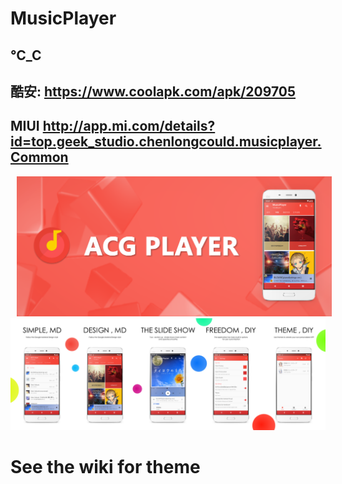 # MusicPlayer
## ℃_C
## 酷安: https://www.coolapk.com/apk/209705
## MIUI http://app.mi.com/details?id=top.geek_studio.chenlongcould.musicplayer.Common
<img src="https://raw.githubusercontent.com/AugustToko/ACG-Player/master/app/other_files/screen_shots/Promotional%20picture/Promotional%20picture_00036.png" hspace="10">
<img src="https://raw.githubusercontent.com/AugustToko/ACG-Player/master/screenshots/TOTAL_en%20(0-00-00-00).png">

# See the wiki for theme
